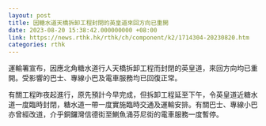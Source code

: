 ```yaml
---
layout: post
title: 因糖水道天橋拆卸工程封閉的英皇道來回方向已重開
date: 2023-08-20 15:38:42.000000000 +08:00
link: https://news.rthk.hk/rthk/ch/component/k2/1714304-20230820.htm
categories: rthk
---
```


運輸署宣布，因應北角糖水道行人天橋拆卸工程而封閉的英皇道，來回方向均已重開。受影響的巴士、專線小巴及電車服務均已回復正常。

有關工程昨夜起進行，原先預計今早完成，但拆卸工程延至下午，令英皇道近糖水道一度臨時封閉，糖水道一帶一度實施臨時交通及運輸安排。有關巴士、專線小巴亦曾經改道，介乎銅鑼灣信德街至鰂魚涌芬尼街的電車服務一度暫停。
